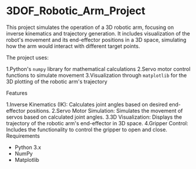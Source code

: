 # 3DOF_Robotic_Arm_Project

This project simulates the operation of a 3D robotic arm, focusing on inverse kinematics and trajectory generation. It includes visualization of the robot's movement and its end-effector positions in a 3D space, simulating how the arm would interact with different target points.

The project uses:

1.Python's `numpy` library for mathematical calculations
2.Servo motor control functions to simulate movement
3.Visualization through `matplotlib` for the 3D plotting of the robotic arm's trajectory

Features

1.Inverse Kinematics (IK): Calculates joint angles based on desired end-effector positions.
2.Servo Motor Simulation: Simulates the movement of servos based on calculated joint angles.
3.3D Visualization: Displays the trajectory of the robotic arm's end-effector in 3D space.
4.Gripper Control: Includes the functionality to control the gripper to open and close.
Requirements
- Python 3.x
- NumPy
- Matplotlib
